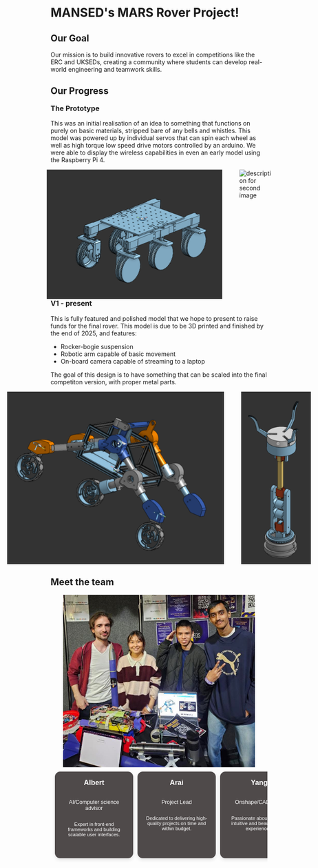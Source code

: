 # MANSED's MARS Rover Project!

## Our Goal

Our mission is to build innovative rovers to excel in competitions like the ERC and UKSEDs, creating a community where students can develop real-world engineering and teamwork skills.

## Our Progress

### The Prototype

This was an initial realisation of an idea to something that functions on purely on basic materials, stripped bare of any bells and whistles. This model was powered up by individual servos that can spin each wheel as well as high torque low speed drive motors controlled by an arduino. We were able to display the wireless capabilities in even an early model using the Raspberry Pi 4.

<div style="display: flex; justify-content: center; align-items: center; gap: 40px;">
  <img src="image.png" alt="description for first image" style="height: 300px; width: auto;">
  <img src="image-1.png" alt="description for second image" style="height: 300px; width: auto;">
</div>

### V1 - present

This is fully featured and polished model that we hope to present to raise funds for the final rover. This model is due to be 3D printed and finished by the end of 2025, and features:

- Rocker-bogie suspension
- Robotic arm capable of basic movement
- On-board camera capable of streaming to a laptop

The goal of this design is to have something that can be scaled into the final competiton version, with proper metal parts.

<div style="display: flex; justify-content: center; align-items: center; gap: 40px;">
  <img src="image-3.png" alt="description for image 3" style="height: 400px; width: auto;">
  <img src="image-4.png" alt="description for image 4" style="height: 400px; width: auto;">
</div>

## Meet the team

<div style="display: flex; justify-content: center; align-items: center; gap: 40px;">
  <img src="image-5.jpg" alt="description for image 3" style="height: 400px; width: auto;">
</div>

<style> 
  /* --- CORRECTED STYLES --- */

/* Main container for the cards */
.profile-container {
  display: flex;
  overflow-x: auto;
  gap: 10px;
  padding: 10px; 
  font-family: sans-serif;
  /* 👇 CHANGE: 'stretch' makes all cards match the height of the tallest one */
  align-items: stretch; 
}

/* Individual card styling */
.profile-card {
  flex-shrink: 0;
  width: 150px; 
  /* 👇 REMOVED: height: 100%; is no longer needed */
  background-color: #4f4a4aff;
  border: 1px solid #4f4a4aff;
  border-radius: 12px;
  box-shadow: 0 4px 8px rgba(0, 0, 0, 0.1);
  text-align: center;
  /* 👇 CHANGE: Switched to a dark color for readability */
  color: white; 
  padding: 15px;
  /* 👇 ADDED: Ensures content is vertically aligned nicely */
  display: flex;
  flex-direction: column;
}

/* --- The rest of your styles can stay the same --- */
h3 {
  margin-top: 0;
}
.title {
  color: white;
  font-size: 0.9em;
}
.description {
  font-size: 0.8em;
  flex-grow: 1; /* Allows this element to fill remaining space */
}

#hi {
  /* This makes the body a flex container */
  display: flex;
  
  /* This centers the content (your card container) horizontally */
  justify-content: center; 
  
  /* This centers the content vertically */
  align-items: center;
  
  margin: 0; 
}
</style>
<div id = "hi">
<div class="profile-container">

  <div class="profile-card">
    <h3>Albert</h3>
    <p class="title">AI/Computer science advisor</p>
    <p class="description">Expert in front-end frameworks and building scalable user interfaces.</p>
  </div>

  <div class="profile-card">
    <h3>Arai</h3>
    <p class="title">Project Lead</p>
    <p class="description">Dedicated to delivering high-quality projects on time and within budget.</p>
  </div>

  <div class="profile-card">
    <h3>Yang</h3>
    <p class="title">Onshape/CAD Lead</p>
    <p class="description">Passionate about creating intuitive and beautiful user experiences.</p>
  </div>

  <div class="profile-card">
    <h3>Keshav Kannan</h3>
    <p class="title">Software/Electrical Lead</p>
    <p class="description">Helps code software that manages the signals between the rover, computer and motors, ensuring that all the components communicate to each other effectively.</p>
  </div>

</div>
</div>
<!--

**Here are some ideas to get you started:**

🙋‍♀️ A short introduction - what is your organization all about?
🌈 Contribution guidelines - how can the community get involved?
👩‍💻 Useful resources - where can the community find your docs? Is there anything else the community should know?
🍿 Fun facts - what does your team eat for breakfast?
🧙 Remember, you can do mighty things with the power of [Markdown](https://docs.github.com/github/writing-on-github/getting-started-with-writing-and-formatting-on-github/basic-writing-and-formatting-syntax)
-->
